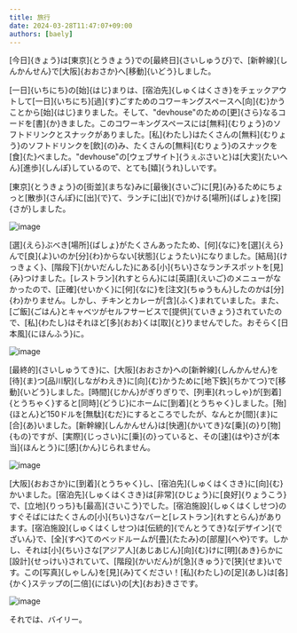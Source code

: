```yaml
---
title: 旅行
date: 2024-03-28T11:47:07+09:00
authors: [baely]
---
```

[今日]{きょう}は[東京]{とうきょう}での[最終日]{さいしゅうび}で、[新幹線]{しんかんせん}で[大阪]{おおさか}へ[移動]{いどう}しました。

[一日]{いちにち}の[始]{はじ}まりは、[宿泊先]{しゅくはくさき}をチェックアウトして[一日]{いちにち}[過]{す}ごすためのコワーキングスペースへ[向]{む}かうことから[始]{はじ}まりました。そして、"devhouse"のための[更]{さら}なるコードを[書]{か}きました。このコワーキングスペースには[無料]{むりょう}のソフトドリンクとスナックがありました。[私]{わたし}はたくさんの[無料]{むりょう}のソフトドリンクを[飲]{の}み、たくさんの[無料]{むりょう}のスナックを[食]{た}べました。"devhouse"の[ウェブサイト]{うぇぶさいと}は[大変]{たいへん}[進歩]{しんぽ}しているので、とても[嬉]{うれ}しいです。

[東京]{とうきょう}の[街並]{まちな}みに[最後]{さいご}に[見]{み}るためにちょっと[散歩]{さんぽ}に[出]{で}て、ランチに[出]{で}かける[場所]{ばしょ}を[探]{さが}しました。

![image](https://github.com/devhou-se/www-jp/assets/5674656/17d8c3f0-b189-48ce-b214-135ee6426b7e)

[選]{えら}ぶべき[場所]{ばしょ}がたくさんあったため、[何]{なに}を[選]{えら}んで[良]{よ}いのか[分]{わ}からない[状態]{じょうたい}になりました。[結局]{けっきょく}、[階段下]{かいだんした}にある[小]{ちい}さなランチスポットを[見]{み}つけました。[レストラン]{れすとらん}には[英語]{えいご}のメニューがなかったので、[正確]{せいかく}に[何]{なに}を[注文]{ちゅうもん}したのかは[分]{わ}かりません。しかし、チキンとカレーが[含]{ふく}まれていました。また、[ご飯]{ごはん}とキャベツがセルフサービスで[提供]{ていきょう}されていたので、[私]{わたし}はそれほど[多]{おお}くは[取]{と}りませんでした。おそらく[日本風]{にほんふう}に。

![image](https://github.com/devhou-se/www-jp/assets/5674656/5396bd36-1c29-4278-a05f-4f8c39f99faa)

[最終的]{さいしゅうてき}に、[大阪]{おおさか}への[新幹線]{しんかんせん}を[待]{ま}つ[品川駅]{しながわえき}に[向]{む}かうために[地下鉄]{ちかてつ}で[移動]{いどう}しました。[時間]{じかん}がぎりぎりで、[列車]{れっしゃ}が[到着]{とうちゃく}すると[同時]{どうじ}にホームに[到着]{とうちゃく}しました。[殆]{ほとん}ど150ドルを[無駄]{むだ}にするところでしたが、なんとか[間]{ま}に[合]{あ}いました。[新幹線]{しんかんせん}は[快適]{かいてき}な[乗]{の}り[物]{もの}ですが、[実際]{じっさい}に[乗]{の}っていると、その[速]{はや}さが[本当]{ほんとう}に[感]{かん}じられません。

![image](https://github.com/devhou-se/www-jp/assets/5674656/fd413fc5-179e-42db-bd63-bc85bcf723fd)

[大阪]{おおさか}に[到着]{とうちゃく}し、[宿泊先]{しゅくはくさき}に[向]{む}かいました。[宿泊先]{しゅくはくさき}は[非常]{ひじょう}に[良好]{りょうこう}で、[立地]{りっち}も[最高]{さいこう}でした。[宿泊施設]{しゅくはくしせつ}のすぐそばにはたくさんの[小]{ちい}さなバーと[レストラン]{れすとらん}があり ます。[宿泊施設]{しゅくはくしせつ}は[伝統的]{でんとうてき}な[デザイン]{でざいん}で、[全]{すべ}てのベッドルームが[畳]{たたみ}の[部屋]{へや}です。しかし、それは[小]{ちい}さな[アジア人]{あじあじん}[向]{む}けに[明]{あき}らかに[設計]{せっけい}されていて、[階段]{かいだん}が[急]{きゅう}で[狭]{せま}いです。この[写真]{しゃしん}を[見]{み}てください！[私]{わたし}の[足]{あし}は[各]{かく}ステップの[二倍]{にばい}の[大]{おお}きさです。

![image](https://github.com/devhou-se/www-jp/assets/5674656/7c062c5d-a2e3-4a00-b2cd-71aa66a79377)

それでは、バイリー。